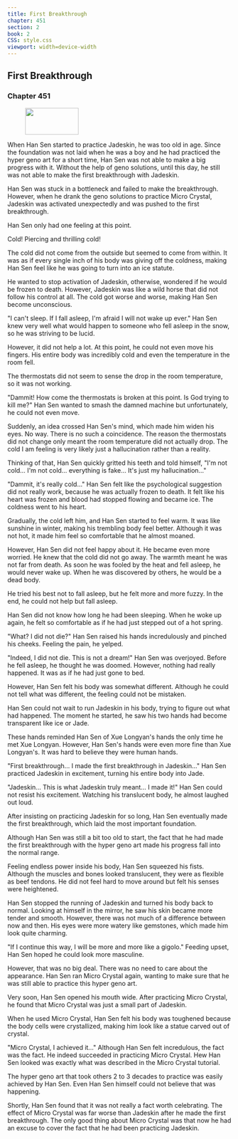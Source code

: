 ```yaml
---
title: First Breakthrough
chapter: 451
section: 2
book: 2
CSS: style.css
viewport: width=device-width
---
```


## First Breakthrough

### Chapter 451

<figure>
	<img src="../Images/gem.gif" alt="" id="gem" width="120" height="60" />
</figure>

When Han Sen started to practice Jadeskin, he was too old in age. Since the foundation was not laid when he was a boy and he had practiced the hyper geno art for a short time, Han Sen was not able to make a big progress with it. Without the help of geno solutions, until this day, he still was not able to make the first breakthrough with Jadeskin.

Han Sen was stuck in a bottleneck and failed to make the breakthrough. However, when he drank the geno solutions to practice Micro Crystal, Jadeskin was activated unexpectedly and was pushed to the first breakthrough.

Han Sen only had one feeling at this point.

Cold! Piercing and thrilling cold!

The cold did not come from the outside but seemed to come from within. It was as if every single inch of his body was giving off the coldness, making Han Sen feel like he was going to turn into an ice statute.

He wanted to stop activation of Jadeskin, otherwise, wondered if he would be frozen to death. However, Jadeskin was like a wild horse that did not follow his control at all. The cold got worse and worse, making Han Sen become unconscious.

"I can't sleep. If I fall asleep, I'm afraid I will not wake up ever." Han Sen knew very well what would happen to someone who fell asleep in the snow, so he was striving to be lucid.

However, it did not help a lot. At this point, he could not even move his fingers. His entire body was incredibly cold and even the temperature in the room fell.

The thermostats did not seem to sense the drop in the room temperature, so it was not working.

"Dammit! How come the thermostats is broken at this point. Is God trying to kill me?" Han Sen wanted to smash the damned machine but unfortunately, he could not even move.

Suddenly, an idea crossed Han Sen's mind, which made him widen his eyes. No way. There is no such a coincidence. The reason the thermostats did not change only meant the room temperature did not actually drop. The cold I am feeling is very likely just a hallucination rather than a reality.

Thinking of that, Han Sen quickly gritted his teeth and told himself, "I'm not cold… I'm not cold… everything is fake… It's just my hallucination…"

"Dammit, it's really cold…" Han Sen felt like the psychological suggestion did not really work, because he was actually frozen to death. It felt like his heart was frozen and blood had stopped flowing and became ice. The coldness went to his heart.

Gradually, the cold left him, and Han Sen started to feel warm. It was like sunshine in winter, making his trembling body feel better. Although it was not hot, it made him feel so comfortable that he almost moaned.

However, Han Sen did not feel happy about it. He became even more worried. He knew that the cold did not go away. The warmth meant he was not far from death. As soon he was fooled by the heat and fell asleep, he would never wake up. When he was discovered by others, he would be a dead body.

He tried his best not to fall asleep, but he felt more and more fuzzy. In the end, he could not help but fall asleep.

Han Sen did not know how long he had been sleeping. When he woke up again, he felt so comfortable as if he had just stepped out of a hot spring.

"What? I did not die?" Han Sen raised his hands incredulously and pinched his cheeks. Feeling the pain, he yelped.

"Indeed, I did not die. This is not a dream!" Han Sen was overjoyed. Before he fell asleep, he thought he was doomed. However, nothing had really happened. It was as if he had just gone to bed.

However, Han Sen felt his body was somewhat different. Although he could not tell what was different, the feeling could not be mistaken.

Han Sen could not wait to run Jadeskin in his body, trying to figure out what had happened. The moment he started, he saw his two hands had become transparent like ice or Jade.

These hands reminded Han Sen of Xue Longyan's hands the only time he met Xue Longyan. However, Han Sen's hands were even more fine than Xue Longyan's. It was hard to believe they were human hands.

"First breakthrough… I made the first breakthrough in Jadeskin…" Han Sen practiced Jadeskin in excitement, turning his entire body into Jade.

"Jadeskin… This is what Jadeskin truly meant… I made it!" Han Sen could not resist his excitement. Watching his translucent body, he almost laughed out loud.

After insisting on practicing Jadeskin for so long, Han Sen eventually made the first breakthrough, which laid the most important foundation.

Although Han Sen was still a bit too old to start, the fact that he had made the first breakthrough with the hyper geno art made his progress fall into the normal range.

Feeling endless power inside his body, Han Sen squeezed his fists. Although the muscles and bones looked translucent, they were as flexible as beef tendons. He did not feel hard to move around but felt his senses were heightened.

Han Sen stopped the running of Jadeskin and turned his body back to normal. Looking at himself in the mirror, he saw his skin became more tender and smooth. However, there was not much of a difference between now and then. His eyes were more watery like gemstones, which made him look quite charming.

"If I continue this way, I will be more and more like a gigolo." Feeding upset, Han Sen hoped he could look more masculine.

However, that was no big deal. There was no need to care about the appearance. Han Sen ran Micro Crystal again, wanting to make sure that he was still able to practice this hyper geno art.

Very soon, Han Sen opened his mouth wide. After practicing Micro Crystal, he found that Micro Crystal was just a small part of Jadeskin.

When he used Micro Crystal, Han Sen felt his body was toughened because the body cells were crystallized, making him look like a statue carved out of crystal.

"Micro Crystal, I achieved it…" Although Han Sen felt incredulous, the fact was the fact. He indeed succeeded in practicing Micro Crystal. Hew Han Sen looked was exactly what was described in the Micro Crystal tutorial.

The hyper geno art that took others 2 to 3 decades to practice was easily achieved by Han Sen. Even Han Sen himself could not believe that was happening.

Shortly, Han Sen found that it was not really a fact worth celebrating. The effect of Micro Crystal was far worse than Jadeskin after he made the first breakthrough. The only good thing about Micro Crystal was that now he had an excuse to cover the fact that he had been practicing Jadeskin.
